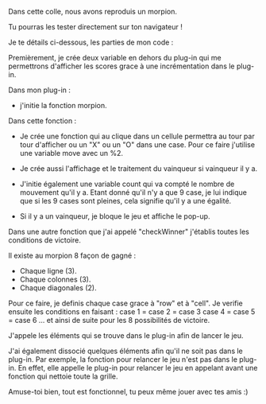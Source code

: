 Dans cette colle, nous avons reproduis un morpion.

Tu pourras les tester directement sur ton navigateur !

Je te détails ci-dessous, les parties de mon code :

Premièrement, je crée deux variable en dehors du plug-in qui me permettrons d'afficher les scores grace à une incrémentation dans le plug-in.

Dans mon plug-in :

- j'initie la fonction morpion.

Dans cette fonction :

- Je crée une fonction qui au clique dans un cellule permettra au tour par tour d'afficher ou un "X" ou un "O" dans une case. Pour ce faire j'utilise une variable move avec un %2.

- Je crée aussi l'affichage et le traitement du vainqueur si vainqueur il y a.

- J'initie également une variable count qui va compté le nombre de mouvement qu'il y a. Etant donné qu'il n'y a que 9 case, je lui indique que si les 9 cases sont pleines, cela signifie qu'il y a une égalité.

- Si il y a un vainqueur, je bloque le jeu et affiche le pop-up.

Dans une autre fonction que j'ai appelé "checkWinner" j'établis toutes les conditions de victoire.

Il existe au morpion 8 façon de gagné :

- Chaque ligne (3).
- Chaque colonnes (3).
- Chaque diagonales (2).

Pour ce faire, je definis chaque case grace à "row" et à "cell".
Je verifie ensuite les conditions en faisant :
case 1 = case 2 = case 3
case 4 = case 5 = case 6
... et ainsi de suite pour les 8 possibilités de victoire.

J'appele les éléments qui se trouve dans le plug-in afin de lancer le jeu.

J'ai également dissocié quelques éléments afin qu'il ne soit pas dans le plug-in.
Par exemple, la fonction pour relancer le jeu n'est pas dans le plug-in.
En effet, elle appelle le plug-in pour relancer le jeu en appelant avant une fonction qui nettoie toute la grille.

Amuse-toi bien, tout est fonctionnel, tu peux même jouer avec tes amis :)